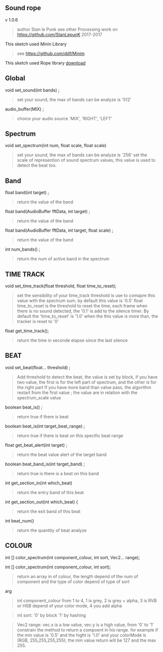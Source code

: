 
## Sound rope

v 1.0.6

>author Stan le Punk
>see other Processing work on https://github.com/StanLepunK
>2017-2017


This sketch used Minin Library
>see https://github.com/ddf/Minim

This sketch used  Rope library
[download](https://github.com/StanLepunK/Rope/blob/master/Rope.zip)

Global
--
void set_sound(int bands) ;
>set your sound, the max of bands can be analyze is '512'

audio_buffer(MIX) ;
>choice your audio source 'MIX', 'RIGHT', 'LEFT'



## Spectrum

void set_spectrum(int num, float scale, float scale)
>set your sound, the max of bands can be analyze is '256'
>set the scale of represention of sound spectrum values, this value is used to detect the beat too.





## Band

float band(int target) ;
>return the value of the band

float band(AudioBuffer fftData, int target) ;
>return the value of the band

float band(AudioBuffer fftData, int target, float scale) ;
>return the value of the band

int num_bands() ;
>return the num of active band in the spectrum









## TIME TRACK

void set_time_track(float threshold, float time_to_reset);
>set the sensibility of your time_track
>threshold is use to comapre this value with the spectrum sum, by default this value is '0.5'
>float time_to_reset is the threshold to reset the time, each frame when there is no sound detected, the '0.1' is add to the silence timer. By default the 'time_to_reset' is '1.0' when the this value is more than, the tracker is reset to '0'

float get_time_track();
>return the time in seconde elapse since the last silence









## BEAT

void set_beat(float... threshold) ;
>Add threshold to detect the beat, the value is set by block, if you have two value, the first is for the left part of spectrum, and the other is for the right part
>If you have more band than value pass, the algorithm restart from the first value ; the value are in relation with the spectrum_scale value


boolean beat_is() ;
>return true if there is beat

boolean beat_is(int target_beat_range) ;
>return true if there is beat on this specific beat range


float get_beat_alert(int target) ;
>return the beat value alert of the target band


boolean beat_band_is(int target_band) ;
>return true is there is a beat on this band

int get_section_in(int which_beat) 
>return the entry band of this beat

int get_section_out(int which_beat) {
>return the exit band of this beat

int beat_num()
>return the quantity of beat analyze




## COLOUR

int [] color_spectrum(int component_colour, int sort, Vec2... range);

int [] color_spectrum(int component_colour, int sort);
>return an array in of colour, the length depend of the num of component and the type of color depend of type of sort

arg
>int component_colour from 1 to 4, 1 is grey, 2 is grey + alpha, 3 is RVB or HSB depend of your color mode, 4 you add alpha

>int sort:
'0' by block
'1' by hashing

>Vec2 range: vec.x is a low value, vec.y is a high value, from '0' to '1' constrain the method to return a compoent in his range. for example if the min value is '0.5' and the hight is '1.0' and your colorMode is (RGB, 255,255,255,255); the min value return will be 127 and the max 255.





